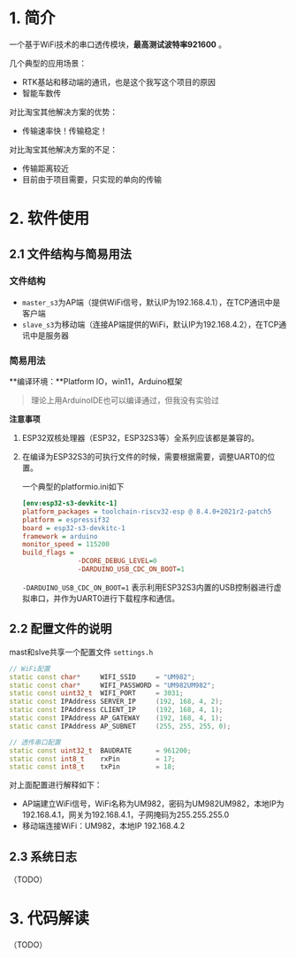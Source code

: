 # 1. 简介

一个基于WiFi技术的串口透传模块，**最高测试波特率921600** 。

几个典型的应用场景：

- RTK基站和移动端的通讯，也是这个我写这个项目的原因
- 智能车数传

对比淘宝其他解决方案的优势：

- 传输速率快！传输稳定！

对比淘宝其他解决方案的不足：

- 传输距离较近
- 目前由于项目需要，只实现的单向的传输

# 2. 软件使用

## 2.1 文件结构与简易用法

### 文件结构

- `master_s3`为AP端（提供WiFi信号，默认IP为192.168.4.1），在TCP通讯中是客户端
- `slave_s3`为移动端（连接AP端提供的WiFi，默认IP为192.168.4.2），在TCP通讯中是服务器

### 简易用法

**编译环境：**Platform IO，win11，Arduino框架

> 理论上用ArduinoIDE也可以编译通过，但我没有实验过

**注意事项**

1. ESP32双核处理器（ESP32，ESP32S3等）全系列应该都是兼容的。

2. 在编译为ESP32S3的可执行文件的时候，需要根据需要，调整UART0的位置。

   一个典型的platformio.ini如下

   ```ini
   [env:esp32-s3-devkitc-1]
   platform_packages = toolchain-riscv32-esp @ 8.4.0+2021r2-patch5
   platform = espressif32
   board = esp32-s3-devkitc-1
   framework = arduino
   monitor_speed = 115200
   build_flags = 
                 -DCORE_DEBUG_LEVEL=0
                 -DARDUINO_USB_CDC_ON_BOOT=1
   ```

   `-DARDUINO_USB_CDC_ON_BOOT=1` 表示利用ESP32S3内置的USB控制器进行虚拟串口，并作为UART0进行下载程序和通信。

## 2.2 配置文件的说明

mast和slve共享一个配置文件 `settings.h`

```c++
// WiFi配置
static const char*     WIFI_SSID     = "UM982";
static const char*     WIFI_PASSWORD = "UM982UM982";
static const uint32_t  WIFI_PORT     = 3031;
static const IPAddress SERVER_IP     (192, 168, 4, 2); 
static const IPAddress CLIENT_IP     (192, 168, 4, 1); 
static const IPAddress AP_GATEWAY    (192, 168, 4, 1); 
static const IPAddress AP_SUBNET     (255, 255, 255, 0);

// 透传串口配置 
static const uint32_t  BAUDRATE      = 961200;
static const int8_t    rxPin         = 17;
static const int8_t    txPin         = 18;
```

对上面配置进行解释如下：

- AP端建立WiFi信号，WiFi名称为UM982，密码为UM982UM982，本地IP为192.168.4.1，网关为192.168.4.1，子网掩码为255.255.255.0
- 移动端连接WiFi：UM982，本地IP 192.168.4.2

## 2.3 系统日志

（TODO）

# 3. 代码解读

（TODO）

